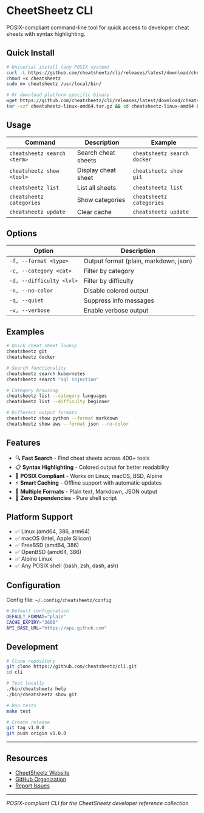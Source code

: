 # CheetSheetz CLI

POSIX-compliant command-line tool for quick access to developer cheat sheets with syntax highlighting.

## Quick Install

```bash
# Universal install (any POSIX system)
curl -L https://github.com/cheatsheetz/cli/releases/latest/download/cheetsheetz-universal.sh -o cheatsheetz
chmod +x cheatsheetz
sudo mv cheatsheetz /usr/local/bin/

# Or download platform-specific binary
wget https://github.com/cheatsheetz/cli/releases/latest/download/cheatsheetz-linux-amd64.tar.gz
tar -xzf cheatsheetz-linux-amd64.tar.gz && cd cheatsheetz-linux-amd64 && sudo ./install.sh
```

## Usage

| Command | Description | Example |
|---------|-------------|---------|
| `cheatsheetz search <term>` | Search cheat sheets | `cheatsheetz search docker` |
| `cheatsheetz show <tool>` | Display cheat sheet | `cheatsheetz show git` |
| `cheatsheetz list` | List all sheets | `cheatsheetz list` |
| `cheatsheetz categories` | Show categories | `cheatsheetz categories` |
| `cheatsheetz update` | Clear cache | `cheatsheetz update` |

## Options

| Option | Description |
|--------|-------------|
| `-f, --format <type>` | Output format (plain, markdown, json) |
| `-c, --category <cat>` | Filter by category |
| `-d, --difficulty <lvl>` | Filter by difficulty |
| `-n, --no-color` | Disable colored output |
| `-q, --quiet` | Suppress info messages |
| `-v, --verbose` | Enable verbose output |

## Examples

```bash
# Quick cheat sheet lookup
cheatsheetz git
cheatsheetz docker

# Search functionality
cheatsheetz search kubernetes
cheatsheetz search "sql injection"

# Category browsing
cheatsheetz list --category languages
cheatsheetz list --difficulty beginner

# Different output formats
cheatsheetz show python --format markdown
cheatsheetz show aws --format json --no-color
```

## Features

- 🔍 **Fast Search** - Find cheat sheets across 400+ tools
- 📋 **Syntax Highlighting** - Colored output for better readability
- 📱 **POSIX Compliant** - Works on Linux, macOS, BSD, Alpine
- ⚡ **Smart Caching** - Offline support with automatic updates
- 🎨 **Multiple Formats** - Plain text, Markdown, JSON output
- 🚀 **Zero Dependencies** - Pure shell script

## Platform Support

- ✅ Linux (amd64, 386, arm64)
- ✅ macOS (Intel, Apple Silicon)
- ✅ FreeBSD (amd64, 386)
- ✅ OpenBSD (amd64, 386)
- ✅ Alpine Linux
- ✅ Any POSIX shell (bash, zsh, dash, ash)

## Configuration

Config file: `~/.config/cheatsheetz/config`

```bash
# Default configuration
DEFAULT_FORMAT="plain"
CACHE_EXPIRY="3600"
API_BASE_URL="https://api.github.com"
```

## Development

```bash
# Clone repository
git clone https://github.com/cheatsheetz/cli.git
cd cli

# Test locally
./bin/cheatsheetz help
./bin/cheatsheetz show git

# Run tests
make test

# Create release
git tag v1.0.0
git push origin v1.0.0
```

---

## Resources
- [CheetSheetz Website](https://cheatsheetz.github.io)
- [GitHub Organization](https://github.com/cheatsheetz)
- [Report Issues](https://github.com/cheatsheetz/cli/issues)

---
*POSIX-compliant CLI for the CheetSheetz developer reference collection*
